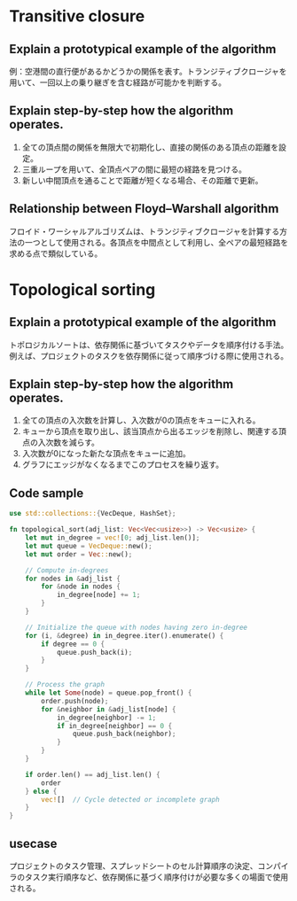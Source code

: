 # Transitive closure

## Explain a prototypical example of the algorithm
例：空港間の直行便があるかどうかの関係を表す。トランジティブクロージャを用いて、一回以上の乗り継ぎを含む経路が可能かを判断する。

## Explain step-by-step how the algorithm operates.
1. 全ての頂点間の関係を無限大で初期化し、直接の関係のある頂点の距離を設定。
2. 三重ループを用いて、全頂点ペアの間に最短の経路を見つける。
3. 新しい中間頂点を通ることで距離が短くなる場合、その距離で更新。

## Relationship between Floyd–Warshall algorithm
フロイド・ワーシャルアルゴリズムは、トランジティブクロージャを計算する方法の一つとして使用される。各頂点を中間点として利用し、全ペアの最短経路を求める点で類似している。


# Topological sorting

## Explain a prototypical example of the algorithm
トポロジカルソートは、依存関係に基づいてタスクやデータを順序付ける手法。例えば、プロジェクトのタスクを依存関係に従って順序づける際に使用される。

## Explain step-by-step how the algorithm operates.
1. 全ての頂点の入次数を計算し、入次数が0の頂点をキューに入れる。
2. キューから頂点を取り出し、該当頂点から出るエッジを削除し、関連する頂点の入次数を減らす。
3. 入次数が0になった新たな頂点をキューに追加。
4. グラフにエッジがなくなるまでこのプロセスを繰り返す。

## Code sample
```rust
use std::collections::{VecDeque, HashSet};

fn topological_sort(adj_list: Vec<Vec<usize>>) -> Vec<usize> {
    let mut in_degree = vec![0; adj_list.len()];
    let mut queue = VecDeque::new();
    let mut order = Vec::new();

    // Compute in-degrees
    for nodes in &adj_list {
        for &node in nodes {
            in_degree[node] += 1;
        }
    }

    // Initialize the queue with nodes having zero in-degree
    for (i, &degree) in in_degree.iter().enumerate() {
        if degree == 0 {
            queue.push_back(i);
        }
    }

    // Process the graph
    while let Some(node) = queue.pop_front() {
        order.push(node);
        for &neighbor in &adj_list[node] {
            in_degree[neighbor] -= 1;
            if in_degree[neighbor] == 0 {
                queue.push_back(neighbor);
            }
        }
    }

    if order.len() == adj_list.len() {
        order
    } else {
        vec![]  // Cycle detected or incomplete graph
    }
}
```

## usecase
プロジェクトのタスク管理、スプレッドシートのセル計算順序の決定、コンパイラのタスク実行順序など、依存関係に基づく順序付けが必要な多くの場面で使用される。
